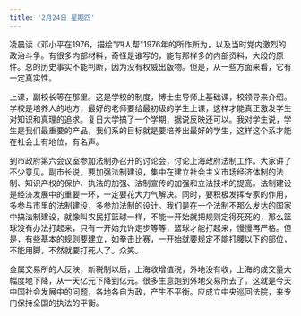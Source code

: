 ```yaml
---
title: '2月24日 星期四'
---
```

凌晨读《邓小平在1976，描绘"四人帮"1976年的所作所为，以及当时党内激烈的政治斗争。有很多内部材料，奇怪是谁写的，能有那样多的内部资料，大段的原件。总的历史事实不能判断，因为没有权威出版物。但是，从一些方面来看，它有一定真实性。

上课，副校长等在那里。这是学校的制度，博士生导师上基础课，校领导来介绍。学校是培养人的地方，最好的老师要给最初级的学生上课，这样才能真正激发学生对知识和真理的追求。复日大学搞了一个学期，据说反映还可以。我对学生说，学生是我们最重要的产品，我们系的目标就是要培养出最好的学生，这样这个系才能在社会上有地位，有名声。

到市政府第六会议室参加法制办召开的讨论会，讨论上海政府法制工作。大家讲了不少意见。副市长说，要加强法制建设，集中在建立社会主义市场经济体制的法制、知识产权的保护、执法的加强、法制宣传的加强和立法技术的提高。法制建设是经济发展中的重要一环，一定要花大力气解决。同时，要积极发挥专家的作用，多参与市里的法制建设，多参加法制的设计。我们是在一个法制不那么发达的国家中搞法制建设，就像叫农民打篮球一样，不能一开始就把规则定得死死的，那么篮球没有办法打起来，只有一开始允许走步等等，篮球才能打起来，慢慢再严格。但是，有些基本的规则要建立，如拳击比赛，一开始就要规定不能打腰以下的部位，不能用脚，不然就要打死人了。众笑。

金属交易所的人反映，新税制以后，上海收增值税，外地没有收，上海的成交量大幅度地下降，从一天亿元下降到亿元。很多生意跑到外地交易所去了。这就是今天中国社会发展中的问题，各地各自为政，产生不平衡。应成立中央巡回法院，来专门保持全国的执法的平衡。